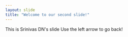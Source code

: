 ```yaml
---
layout: slide
title: "Welcome to our second slide!"
---
```

This is Srinivas DN's slide
Use the left arrow to go back!